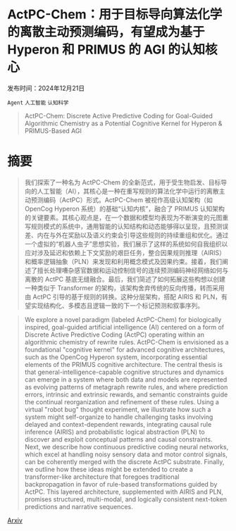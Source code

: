 # ActPC-Chem：用于目标导向算法化学的离散主动预测编码，有望成为基于 Hyperon 和 PRIMUS 的 AGI 的认知核心

发布时间：2024年12月21日

`Agent` `人工智能` `认知科学`

> ActPC-Chem: Discrete Active Predictive Coding for Goal-Guided Algorithmic Chemistry as a Potential Cognitive Kernel for Hyperon & PRIMUS-Based AGI

# 摘要

> 我们探索了一种名为 ActPC-Chem 的全新范式，用于受生物启发、目标导向的人工智能（AI），其核心是一种在重写规则的算法化学中运行的离散主动预测编码（ActPC）形式。ActPC-Chem 被视作高级认知架构（如 OpenCog Hyperon 系统）的基础“认知内核”，融合了 PRIMUS 认知架构的关键要素。其核心观点是，在一个数据和模型均表现为不断演变的元图重写规则模式的系统中，通用智能的认知结构和动态能够得以呈现，且预测误差、内在与外在奖励以及语义约束会引导这些规则的持续重组和优化。通过一个虚拟的“机器人虫子”思想实验，我们展示了这样的系统如何自我组织以应对涉及延迟和依赖上下文奖励的艰巨任务，整合因果规则推理（AIRIS）和概率逻辑抽象（PLN）来发现和利用概念模式及因果约束。接着，我们阐述了擅长处理嘈杂感官数据和运动控制信号的连续预测编码神经网络如何与离散的 ActPC 基底无缝融合。最后，我们简述了如何拓展这些构想以创建一种类似于 Transformer 的架构，该架构舍弃传统的反向传播，转而采用由 ActPC 引导的基于规则的转换。这种分层架构，搭配 AIRIS 和 PLN，有望实现结构化、多模态且逻辑一致的下一个标记预测和叙事序列。

> We explore a novel paradigm (labeled ActPC-Chem) for biologically inspired, goal-guided artificial intelligence (AI) centered on a form of Discrete Active Predictive Coding (ActPC) operating within an algorithmic chemistry of rewrite rules. ActPC-Chem is envisioned as a foundational "cognitive kernel" for advanced cognitive architectures, such as the OpenCog Hyperon system, incorporating essential elements of the PRIMUS cognitive architecture. The central thesis is that general-intelligence-capable cognitive structures and dynamics can emerge in a system where both data and models are represented as evolving patterns of metagraph rewrite rules, and where prediction errors, intrinsic and extrinsic rewards, and semantic constraints guide the continual reorganization and refinement of these rules. Using a virtual "robot bug" thought experiment, we illustrate how such a system might self-organize to handle challenging tasks involving delayed and context-dependent rewards, integrating causal rule inference (AIRIS) and probabilistic logical abstraction (PLN) to discover and exploit conceptual patterns and causal constraints. Next, we describe how continuous predictive coding neural networks, which excel at handling noisy sensory data and motor control signals, can be coherently merged with the discrete ActPC substrate. Finally, we outline how these ideas might be extended to create a transformer-like architecture that foregoes traditional backpropagation in favor of rule-based transformations guided by ActPC. This layered architecture, supplemented with AIRIS and PLN, promises structured, multi-modal, and logically consistent next-token predictions and narrative sequences.

[Arxiv](https://arxiv.org/abs/2412.16547)
